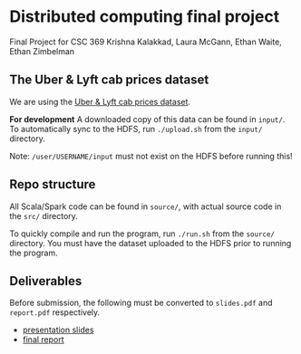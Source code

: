 # Distributed computing final project
Final Project for CSC 369
Krishna Kalakkad, Laura McGann, Ethan Waite, Ethan Zimbelman

## The Uber & Lyft cab prices dataset

We are using the [Uber & Lyft cab prices dataset](https://www.kaggle.com/ravi72munde/uber-lyft-cab-prices).

**For development**
A downloaded copy of this data can be found in `input/`. To automatically sync
to the HDFS, run `./upload.sh` from the `input/` directory.

Note: `/user/USERNAME/input` must not exist on the HDFS before running this!

## Repo structure

All Scala/Spark code can be found in `source/`, with actual source code in the
`src/` directory.

To quickly compile and run the program, run `./run.sh` from the `source/`
directory. You must have the dataset uploaded to the HDFS prior to running the
program.

## Deliverables

Before submission, the following must be converted to `slides.pdf` and
`report.pdf` respectively.

 - [presentation slides](https://docs.google.com/presentation/d/1ygSLH_IqH7dF4e9iZE1dgqhRUACl5WMx_TiYJVA49vI/edit?usp=sharing)
 - [final report](https://docs.google.com/document/d/1bvpbT2DmOuvZ0I8sFsQFajMB8Kf4MUByAWQ7x-kZLnk/edit?usp=sharing)
